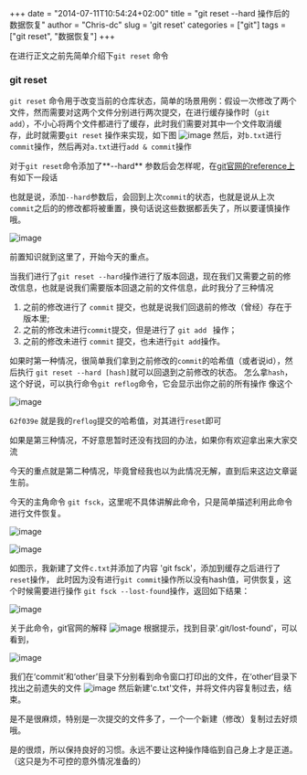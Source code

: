 +++
date = "2014-07-11T10:54:24+02:00"
title = "git reset --hard 操作后的数据恢复"
author = "Chris-dc"
slug = 'git reset'
categories = ["git"]
tags = ["git reset", "数据恢复"]
+++

在进行正文之前先简单介绍下`git reset` 命令
### git reset
`git reset` 命令用于改变当前的仓库状态，简单的场景用例：假设一次修改了两个文件，然而需要对这两个文件分别进行两次提交，在进行缓存操作时（`git add`），不小心将两个文件都进行了缓存，此时我们需要对其中一个文件取消缓存，此时就需要`git reset` 操作来实现，如下图
![image](https://user-images.githubusercontent.com/26424129/39693980-53792fbe-5218-11e8-9d88-7aa3a7ee5443.png)
然后，对`b.txt`进行`commit`操作，然后再对`a.txt`进行`add & commit`操作

对于`git reset`命令添加了**--hard** 参数后会怎样呢，在[git官网的reference上](https://git-scm.com/docs/git-reset) 有如下一段话

也就是说，添加`--hard`参数后，会回到上次`commit`的状态，也就是说从上次`commit`之后的的修改都将被重置，换句话说这些数据都丢失了，所以要谨慎操作哦。

![image](https://user-images.githubusercontent.com/26424129/39694690-c4e15864-521a-11e8-8be5-75c2a5f91780.png)

前置知识就到这里了，开始今天的重点。

当我们进行了`git reset --hard`操作进行了版本回退，现在我们又需要之前的修改信息，也就是说我们需要版本回退之前的文件信息，此时我分了三种情况
1. 之前的修改进行了 `commit` 提交，也就是说我们回退前的修改（曾经）存在于版本里;
2. 之前的修改未进行`commit`提交，但是进行了 `git add ` 操作；
3. 之前的修改未进行 `commit` 提交，也未进行`git add`操作。

如果时第一种情况，很简单我们拿到之前修改的`commit`的哈希值（或者说id），然后执行 `git reset --hard [hash]`就可以回退到之前修改的状态。
怎么拿`hash`， 这个好说，可以执行命令`git reflog`命令，它会显示出你之前的所有操作
像这个

![image](https://user-images.githubusercontent.com/26424129/39695387-f6a31e58-521c-11e8-8203-5af2c60b1e66.png)

`62f039e` 就是我的`reflog`提交的哈希值，对其进行`reset`即可

如果是第三种情况，不好意思暂时还没有找回的办法，如果你有欢迎拿出来大家交流

今天的重点就是第二种情况，毕竟曾经我也以为此情况无解，直到后来这边文章诞生前。

今天的主角命令 `git fsck`，这里呢不具体讲解此命令，只是简单描述利用此命令进行文件恢复。

![image](https://user-images.githubusercontent.com/26424129/39695724-2540e294-521e-11e8-9171-c4596fcdef25.png)

![image](https://user-images.githubusercontent.com/26424129/39695739-30cf161c-521e-11e8-9124-521a9815ce06.png)

如图示，我新建了文件`c.txt`并添加了内容 'git fsck'，添加到缓存之后进行了`reset`操作， 此时因为没有进行`git commit`操作所以没有hash值，可供恢复，这个时候需要进行操作 `git fsck --lost-found`操作，返回如下结果：

![image](https://user-images.githubusercontent.com/26424129/39697557-e8e843c2-5223-11e8-88dc-14ae11c22f36.png)


关于此命令，git官网的解释
![image](https://user-images.githubusercontent.com/26424129/39697417-76095378-5223-11e8-8453-654d38de8cd9.png)
根据提示，找到目录'.git/lost-found'，可以看到，

![image](https://user-images.githubusercontent.com/26424129/39697621-191fa13e-5224-11e8-901a-b9a7f881b396.png)

我们在‘commit’和‘other’目录下分别看到命令窗口打印出的文件，在‘other‘目录下找出之前遗失的文件
![image](https://user-images.githubusercontent.com/26424129/39697733-87c3c23c-5224-11e8-8755-443df0853a26.png)
然后新建'c.txt'文件，并将文件内容复制过去，结束。

是不是很麻烦，特别是一次提交的文件多了，一个一个新建（修改）复制过去好烦哦。

是的很烦，所以保持良好的习惯。永远不要让这种操作降临到自己身上才是正道。（这只是为不可控的意外情况准备的）
